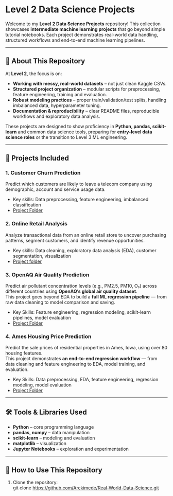 # Level 2 Data Science Projects

Welcome to my **Level 2 Data Science Projects** repository! This collection showcases **intermediate machine learning projects** that go beyond simple tutorial notebooks. Each project demonstrates real-world data handling, structured workflows and end-to-end machine learning pipelines.  

---

## 🚀 About This Repository

At **Level 2**, the focus is on:

- **Working with messy, real-world datasets** – not just clean Kaggle CSVs.  
- **Structured project organization** – modular scripts for preprocessing, feature engineering, training and evaluation.  
- **Robust modeling practices** – proper train/validation/test splits, handling imbalanced data, hyperparameter tuning.  
- **Documentation & reproducibility** – clear README files, reproducible workflows and exploratory data analysis.  

These projects are designed to show proficiency in **Python, pandas, scikit-learn** and common data science tools, preparing for **entry-level data science roles** or the transition to Level 3 ML engineering.

---

## 📂 Projects Included

### 1. **Customer Churn Prediction**
Predict which customers are likely to leave a telecom company using demographic, account and service usage data.  
- Key skills: Data preprocessing, feature engineering, imbalanced classification 
- [Project Folder](Telco-Customer-Churn/customer-churn/)  

### 2. **Online Retail Analysis**  
Analyze transactional data from an online retail store to uncover purchasing patterns, segment customers, and identify revenue opportunities.  
- Key skills: Data cleaning, exploratory data analysis (EDA), customer segmentation, visualization  
- [Project folder](OnlineRetail/data/)

### 3️. **OpenAQ Air Quality Prediction**
Predict air pollutant concentration levels (e.g., PM2.5, PM10, O₃) across different countries using **OpenAQ’s global air quality dataset**.  
This project goes beyond EDA to build a **full ML regression pipeline** — from raw data cleaning to model comparison and saving.

- Key Skills: Feature engineering, regression modeling, scikit-learn pipelines, model evaluation  
- [Project Folder](OpenAQ/data/)

### 4️. **Ames Housing Price Prediction**
Predict the sale prices of residential properties in Ames, Iowa, using over 80 housing features.  
This project demonstrates **an end-to-end regression workflow** — from data cleaning and feature engineering to EDA, model training, and evaluation.

- Key Skills: Data preprocessing, EDA, feature engineering, regression modeling, model evaluation  
- [Project Folder](AmesHousing/data)

---

## 🛠 Tools & Libraries Used

- **Python** – core programming language  
- **pandas, numpy** – data manipulation  
- **scikit-learn** – modeling and evaluation  
- **matplotlib** – visualization  
- **Jupyter Notebooks** – exploration and experimentation  

---

## 📌 How to Use This Repository

1. Clone the repository:  
git clone https://github.com/Arckimede/Real-World-Data-Science.git
